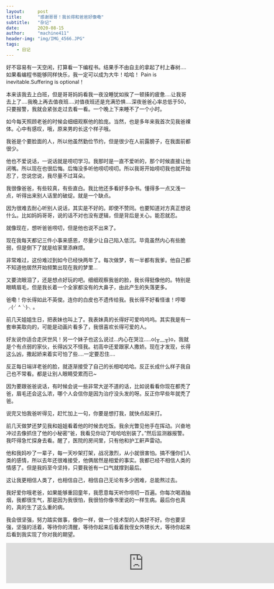 ```yaml
---
layout:     post
title:      "感谢哥哥！我长得和爸爸好像嘞"
subtitle:   "杂记"
date:       2020-08-15
author:     "machine411"
header-img: "img/IMG_4566.JPG"
tags:
    - 日记
---
```


好不容易有一天空闲，打算看一下编程书。结果手不由自主的拿起了村上春树….如果看编程书能够同样快乐，我一定可以成为大牛！哈哈！
Pain is inevitable.Suffering is optional！

本来该我去上白班，但是哥哥妈妈看我一夜没睡犹如挨了一顿揍的疲惫….让我哥去上了….我晚上再去值夜班….对值夜班还是充满恐惧....深夜爸爸心率总低于50，只要报警，我就会紧张走过去看一看。一个晚上下来睡不了一个小时。

如今每天照顾老爸的时候会细细观察他的脸庞。当然，也是多年来我首次见我爸裸体。心中有感叹，哦，原来男的长这个样子哦。

我爸是个要脸面的人，所以他虽然勤俭节约，但是很少在人前露膀子，在我面前都很少。

他也不爱说话，一说话就是唠叨学习。我那时是一直不爱听的，那个时候直接让他闭嘴。所以现在也很后悔。后悔没多听他唠叨唠叨。所以我哥开始唠叨我也就开始忍了，您说您说，我尽量不过耳朵。

我很像爸爸，有些较真，有些直白。我比他还多看好多杂书。懂得多一点又浅一点，听得出来别人话里的破绽。就是一个缺点。

因为很难去耐心听别人说话，其实是不好的。即使不赞同。也要知道对方真正想说什么。比如妈妈哥哥，说的话不对也没有逻辑，但是背后是关心。能忍就忍。

就像现在，想听爸爸唠叨，但是他也说不出来了。

现在我每天都记三件小事来感恩，尽量少让自己陷入低沉。毕竟虽然内心有些脆弱，但是倒下了就是给家里添麻烦。

非常难过，这份难过到如今已经快两年了。每次做梦，有一半都有我爹。他自己都不知道他居然开始频繁出现在我的梦里…


又要流眼泪了，还是想点好玩的吧。细细观察我爸的脸，我长得挺像他的。特别是眼睛眉毛，但是我长着一个全家都没有的大鼻子，由此产生的失落更多。

爸嘞！你长得如此不英俊。连你的白皮也不遗传给我。我长得不好看怪谁！哼唧╭(╯^╰)╮。


前几天姐姐生日，把表妹也叫上了。我表妹真的长得好可爱呜呜呜。其实我是有一套审美取向的，可能是动画片看多了，我很喜欢长得可爱的人。

好友说你适合走厌世风！另一个妹子也这么说过…内心在哭泣…..o(╥﹏╥)o，我就是个有点弱的家伙，长得凶又不怪我。初高中还爱跟家人撒娇。现在才发现，长得这么凶，撒起娇来着实可怕了些….一定要忍住….


反正每日端详老爸的脸，就逐渐接受了自己的长相哈哈哈。反正长成什么样子我自己也不常看。都是让别人眼睛受累而已~

因为要跟爸爸说话，有时候会说一些非常大逆不道的话，比如说看看你现在都秃了爸，眉毛还会这么浓，哪个人会信你是因为治疗没头发的呀。反正你早些年就秃了爸。

说完又怕我爸听得见，赶忙加上一句，你要是想打我，就快点起来打。


前几天做梦还梦见我和姐姐看着他的时候去吃饭。我余光瞥见他手在挥动。兴奋地冲过去像抓住了他的小秘密“爸，我看见你动了哈哈哈别装了。”然后监测器报警。我吓得急忙探身去看。醒了，医院的房间里，只有他和护工鼾声雷动。

他和我妈吵了一辈子，每一天吵架打架，战况激烈，从小就很害怕。搞不懂你们人类的感情，所以去年还很难接受，他俩居然是相爱的事实。我都已经不相信人类的情感了。但是我妈至今坚持，只要我爸有一口气就撑到最后。


这让我更相信人类了，也相信自己，相信自己无论有多少困难，总能熬过去。

我好爱你哦老爸，如果能够重回童年，我愿意每天听你唠叨一百遍。你每次喝酒抽烟，我都很生气，那是因为我很怕，我很怕你像书里说的一样生病。最后你也真的，真的生了这么重的病。

我会很坚强，努力踏实做事，像你一样，做一个技术型的人类好不好。你也要坚强，坚强的活着，等待你的清醒，等待你起来后看着我侄女外甥长大，等待你起来后看到我实现了你对我的期望。





<p><iframe frameborder="no" border="0" marginwidth="0" marginheight="0" width="750" height="110" loading="lazy" sandbox="allow-popups allow-scripts allow-same-origin" src="https://www.xiami.com/webapp/embed-player?autoPlay=1&id=1769031902"></iframe></p>

